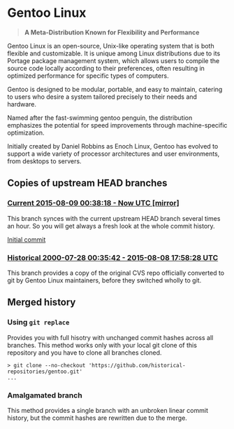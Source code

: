 # Gentoo Linux

> **A Meta-Distribution Known for Flexibility and Performance**

Gentoo Linux is an open-source, Unix-like operating system that is both flexible and customizable.
It is unique among Linux distributions due to its Portage package management system,
which allows users to compile the source code locally according to their preferences,
often resulting in optimized performance for specific types of computers.

Gentoo is designed to be modular, portable, and easy to maintain,
catering to users who desire a system tailored precisely to their needs and hardware.

Named after the fast-swimming gentoo penguin, the distribution emphasizes the potential for speed improvements
through machine-specific optimization.

Initially created by Daniel Robbins as Enoch Linux,
Gentoo has evolved to support a wide variety of processor architectures and user environments, from desktops to servers.

[Gentoo Linux - Wikipedia]: https://en.wikipedia.org/wiki/Gentoo_linux
[Gentoo Wiki]: https://wiki.gentoo.org/
[Gentoo - Gentoo wiki]: https://wiki.gentoo.org/wiki/Gentoo
[Gentoo - Wikipedia]: https://en.wikipedia.org/wiki/Gentoo
[Gentoo Linux - Simple English Wikipedia, the free encyclopedia]: https://simple.wikipedia.org/wiki/Gentoo_Linux


## Copies of upstream HEAD branches

### [Current 2015-08-09 00:38:18 - Now UTC [mirror]](../../tree/head)

This branch synces with the current upstream HEAD branch several times an hour.
So you will get always a fresh look at the whole commit history.

[Initial commit](https://github.com/historical-repositories/gentoo/commit/56bd759df1d0c750a065b8c845e93d5dfa6b549d)

### [Historical 2000-07-28 00:35:42 - 2015-08-08 17:58:28 UTC](../../tree/hist/by-date/20000728T003542Z_20150808T175828Z)
This branch provides a copy of the original CVS repo officially converted to git by Gentoo Linux maintainers, before they switched wholly to git.

## Merged history

### Using `git replace`

Provides you with full hisotry with unchanged commit hashes across all branches.
This method works only with your local git clone of this repository and you have to clone all branches cloned.

```console
> git clone --no-checkout 'https://github.com/historical-repositories/gentoo.git'
...
```

### Amalgamated branch

This method provides a single branch with an unbroken linear commit history,
but the commit hashes are rewritten due to the merge.
